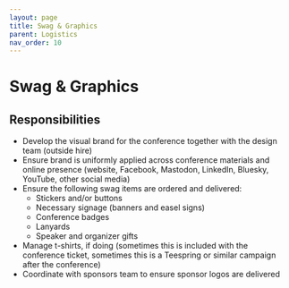 ```yaml
---
layout: page
title: Swag & Graphics
parent: Logistics
nav_order: 10
---
```


# Swag & Graphics

## Responsibilities

- Develop the visual brand for the conference together with the design team (outside hire)
- Ensure brand is uniformly applied across conference materials and online presence (website, Facebook, Mastodon, LinkedIn, Bluesky, YouTube, other social media)
- Ensure the following swag items are ordered and delivered:
    - Stickers and/or buttons
    - Necessary signage (banners and easel signs)
    - Conference badges
    - Lanyards
    - Speaker and organizer gifts
- Manage t-shirts, if doing (sometimes this is included with the conference ticket, sometimes this is a Teespring or similar campaign after the conference)
- Coordinate with sponsors team to ensure sponsor logos are delivered
